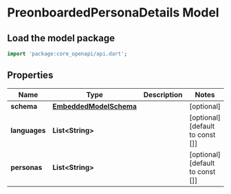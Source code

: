 # PreonboardedPersonaDetails Model

## Load the model package
```dart
import 'package:core_openapi/api.dart';
```

## Properties
Name | Type | Description | Notes
------------ | ------------- | ------------- | -------------
**schema** | [**EmbeddedModelSchema**](EmbeddedModelSchema) |  | [optional] 
**languages** | **List\<String\>** |  | [optional] [default to const []]
**personas** | **List\<String\>** |  | [optional] [default to const []]




